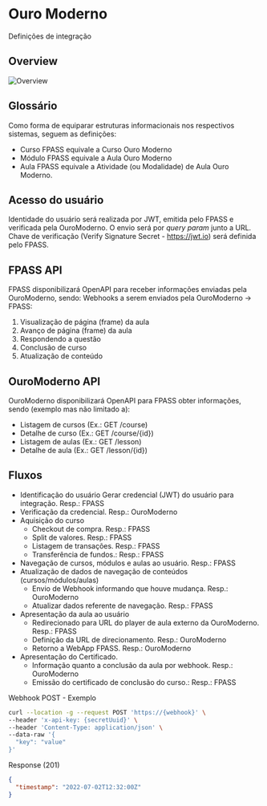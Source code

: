 # Ouro Moderno
Definições de integração

## Overview
![Overview](https://www.plantuml.com/plantuml/proxy?cache=no&src=https://raw.githubusercontent.com/holding-fpass/ouromoderno/main/uml/overview-v1.0.2.iuml)

## Glossário
Como forma de equiparar estruturas informacionais nos respectivos sistemas, seguem as definições:
- Curso FPASS equivale a Curso Ouro Moderno
- Módulo FPASS equivale a Aula Ouro Moderno
- Aula FPASS equivale a Atividade (ou Modalidade) de Aula Ouro Moderno.

## Acesso do usuário
Identidade do usuário será realizada por JWT, emitida pelo FPASS e verificada pela OuroModerno. O envio será por _query param_ junto a URL.
Chave de verificação (Verify Signature Secret - https://jwt.io) será definida pelo FPASS.

## FPASS API

FPASS disponibilizará OpenAPI para receber informações enviadas pela OuroModerno, sendo:
Webhooks a serem enviados pela OuroModerno -> FPASS:
1. Visualização de página (frame) da aula
2. Avanço de página (frame) da aula
3. Respondendo a questão
4. Conclusão de curso
5. Atualização de conteúdo

## OuroModerno API
OuroModerno disponibilizará OpenAPI para FPASS obter informações, sendo (exemplo mas não limitado a):
- Listagem de cursos (Ex.: GET /course)
- Detalhe de curso (Ex.: GET /course/{id})
- Listagem de aulas (Ex.: GET /lesson)
- Detalhe de aula (Ex.: GET /lesson/{id})

## Fluxos
- Identificação do usuário
Gerar credencial (JWT) do usuário para integração. Resp.: FPASS
- Verificação da credencial. Resp.: OuroModerno
- Aquisição do curso
  - Checkout de compra. Resp.: FPASS
  - Split de valores. Resp.: FPASS
  - Listagem de transações. Resp.: FPASS
  - Transferência de fundos.: Resp.: FPASS
- Navegação de cursos, módulos e aulas ao usuário. Resp.: FPASS
- Atualização de dados de navegação de conteúdos (cursos/módulos/aulas)
  - Envio de Webhook informando que houve mudança. Resp.: OuroModerno
  - Atualizar dados referente de navegação. Resp.: FPASS
- Apresentação da aula ao usuário
  - Redirecionado para URL do player de aula externo da OuroModerno. Resp.: FPASS
  - Definição da URL de direcionamento. Resp.: OuroModerno
  - Retorno a WebApp FPASS. Resp.: OuroModerno
- Apresentação do Certificado.
  - Informação quanto a conclusão da aula por webhook. Resp.: OuroModerno
  - Emissão do certificado de conclusão do curso.: Resp.: FPASS

Webhook POST - Exemplo
```sh
curl --location -g --request POST 'https://{webhook}' \
--header 'x-api-key: {secretUuid}' \
--header 'Content-Type: application/json' \
--data-raw '{
  "key": "value"
}'
```

Response (201)
```json
{
  "timestamp": "2022-07-02T12:32:00Z"
}
```